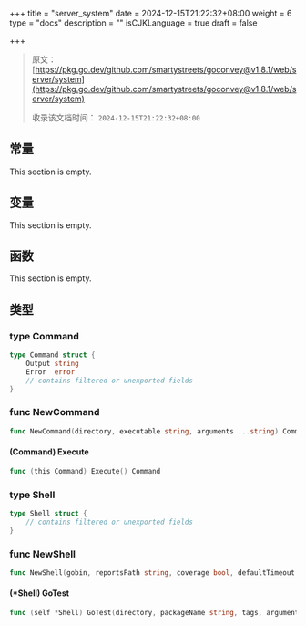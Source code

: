 +++
title = "server_system"
date = 2024-12-15T21:22:32+08:00
weight = 6
type = "docs"
description = ""
isCJKLanguage = true
draft = false

+++

> 原文：[https://pkg.go.dev/github.com/smartystreets/goconvey@v1.8.1/web/server/system](https://pkg.go.dev/github.com/smartystreets/goconvey@v1.8.1/web/server/system)
>
> 收录该文档时间： `2024-12-15T21:22:32+08:00`

## 常量

This section is empty.

## 变量

This section is empty.

## 函数

This section is empty.

## 类型

### type Command 

``` go
type Command struct {
	Output string
	Error  error
	// contains filtered or unexported fields
}
```

### func NewCommand 

``` go
func NewCommand(directory, executable string, arguments ...string) Command
```

#### (Command) Execute 

``` go
func (this Command) Execute() Command
```

### type Shell 

``` go
type Shell struct {
	// contains filtered or unexported fields
}
```

### func NewShell 

``` go
func NewShell(gobin, reportsPath string, coverage bool, defaultTimeout string) *Shell
```

#### (*Shell) GoTest 

``` go
func (self *Shell) GoTest(directory, packageName string, tags, arguments []string) (output string, err error)
```

